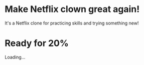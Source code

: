 # Make Netflix clown great again!
It's a Netflix clone for practicing skills and trying something new!

# Ready for 20% 
Loading...